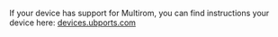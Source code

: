 If your device has support for Multirom, you can find instructions your device here: [devices.ubports.com](https://devices.ubports.com)